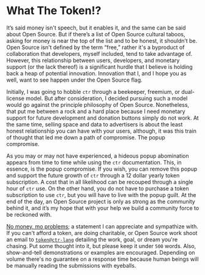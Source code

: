 # What The Token!?

It’s said money isn't speech, but it enables it, and the same can be said about Open Source. But if there’s a list of Open Source cultural taboos, asking for money is near the top of the list and to be honest, it shouldn’t be. Open Source isn't defined by the term “free,” rather it's a byproduct of collaboration that developers, myself included, tend to take advantage of. However, this relationship between users, developers, and monetary support (or the lack thereof) is a significant hurdle that I believe is holding back a heap of potential innovation. Innovation that I, and I hope you as well, want to see happen under the Open Source flag.

Initially, I was going to hobble `ctr` through a beekeeper, freemium, or dual-license model. But after consideration, I decided pursuing such a model would go against the principle philosophy of Open Source. Nonetheless, that put me between a rock and a hard place because I need monetary support for future development and donation buttons simply do not work. At the same time, selling space and data to advertisers is about the least honest relationship you can have with your users, although, it was this train of thought that led me down a path of compromise. The popup compromise.

As you may or may not have experienced, a hideous popup abomination appears from time to time while using the `ctr` documentation. This, in essence, is the popup compromise. If you wish, you can remove this popup and support the future growth of `ctr` through a 12 dollar yearly token subscription. A cost that in all likelihood can be recouped through a single hour of `ctr` use. On the other hand, you do not have to purchase a token subscription to use `ctr`, but you will have to live with the popup guilt. At the end of the day, an Open Source project is only as strong as the community behind it, and it’s my hope that with your help we build a community force to be reckoned with.

[No money, mo problems](https://pseudointellectuals1.bandcamp.com/track/no-money-mo-problems); a statement I can appreciate and sympathize with. If you can't afford a token, are doing charitable, or Open Source work shoot an email to <code><a data-email="gbxra@pge-ynat.pbz" href="token@ctr-lang">token@ctr-lang</a></code> detailing the work, goal, or dream you're chasing. Put some thought into it, but please keep it under `500` words. Also, show-and-tell demonstrations or examples are encouraged. Depending on volume there's no guarantee on a response time because human beings will be manually reading the submissions with eyeballs.


<div class="cf"></div>
<div class="end"></div>
